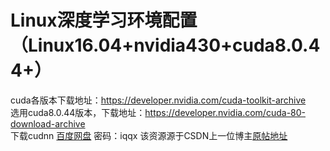 # Linux深度学习环境配置（Linux16.04+nvidia430+cuda8.0.44+）

cuda各版本下载地址：<https://developer.nvidia.com/cuda-toolkit-archive>  
选用cuda8.0.44版本，下载地址：<https://developer.nvidia.com/cuda-80-download-archive>  
下载cudnn [百度网盘](https://pan.baidu.com/s/1ZjI3LDlLpRf_NSVsrj7WSw)  密码：iqqx  该资源源于CSDN上一位博主[原帖地址](https://blog.csdn.net/qq_40605167/article/details/94772970)
